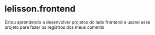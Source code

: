 # lelisson.frontend
Estou aprendendo a desenvolver projetos do lado frontend e usarei esse projeto para fazer os registros dos meus commits
